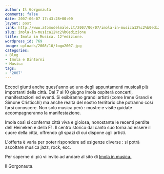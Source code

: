 ```yaml
---
author: Il Gorgonauta
comments: false
date: 2007-06-07 17:43:28+00:00
layout: post
link: http://www.atomodelmale.it/2007/06/07/imola-in-musica12%c2%b0edizione/
slug: imola-in-musica12%c2%b0edizione
title: Imola in Musica. 12°edizione.
wordpress_id: 769
image: uploads/2008/10/logo2007.jpg
categories:
- Blog
- Imola e Dintorni
- Musica
tags:
- '2007'
---
```


Eccoci giunti anche quest'anno ad uno degli appuntamenti musicali più importanti della città. Dal 7 al 10 giugno Imola ospiterà concerti, manifestazioni ed eventi. Si esibiranno grandi artisti (come Irene Grandi e Simone Cristicchi) ma anche realtà del nostro territorio che potranno così farsi conoscere. Non solo musica però : mostre e  visite guidate accompagneranno la manifestazione.

Imola così si conferma città viva e  gioiosa, nonostante le recenti perdite dell'Heineken e della F1. Il centro storico dal canto suo torna ad essere il cuore della città, offrendo gli spazi di cui dispone agli artisti.

L'offerta è varia per poter rispondere ad esigenze diverse : si potrà ascoltare musica jazz, rock, ecc.

Per saperne di più vi invito ad andare al sito di [Imola in musica.](http://www.imolainmusica.it)

Il Gorgonauta.
